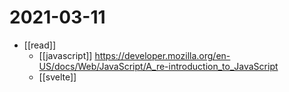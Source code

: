 # 2021-03-11

- [[read]] 
  - [[javascript]] https://developer.mozilla.org/en-US/docs/Web/JavaScript/A_re-introduction_to_JavaScript
  - [[svelte]]

